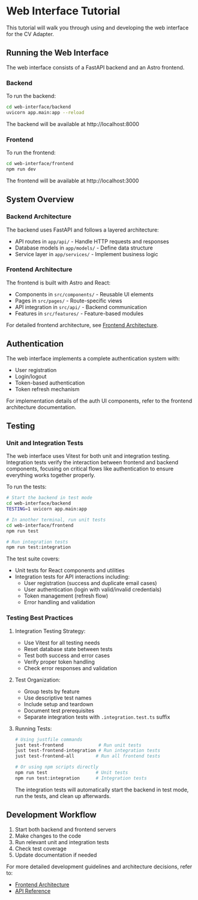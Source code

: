 # Web Interface Tutorial

This tutorial will walk you through using and developing the web interface for the CV Adapter.

## Running the Web Interface

The web interface consists of a FastAPI backend and an Astro frontend.

### Backend

To run the backend:

```bash
cd web-interface/backend
uvicorn app.main:app --reload
```

The backend will be available at http://localhost:8000

### Frontend

To run the frontend:

```bash
cd web-interface/frontend
npm run dev
```

The frontend will be available at http://localhost:3000

## System Overview

### Backend Architecture
The backend uses FastAPI and follows a layered architecture:
- API routes in `app/api/` - Handle HTTP requests and responses
- Database models in `app/models/` - Define data structure
- Service layer in `app/services/` - Implement business logic

### Frontend Architecture
The frontend is built with Astro and React:
- Components in `src/components/` - Reusable UI elements
- Pages in `src/pages/` - Route-specific views
- API integration in `src/api/` - Backend communication
- Features in `src/features/` - Feature-based modules

For detailed frontend architecture, see [Frontend Architecture](../explanation/frontend-architecture.md).

## Authentication

The web interface implements a complete authentication system with:
- User registration
- Login/logout
- Token-based authentication
- Token refresh mechanism

For implementation details of the auth UI components, refer to the frontend architecture documentation.

## Testing

### Unit and Integration Tests

The web interface uses Vitest for both unit and integration testing. Integration tests verify the interaction between frontend and backend components, focusing on critical flows like authentication to ensure everything works together properly.

To run the tests:

```bash
# Start the backend in test mode
cd web-interface/backend
TESTING=1 uvicorn app.main:app

# In another terminal, run unit tests
cd web-interface/frontend
npm run test

# Run integration tests
npm run test:integration
```

The test suite covers:
- Unit tests for React components and utilities
- Integration tests for API interactions including:
  - User registration (success and duplicate email cases)
  - User authentication (login with valid/invalid credentials)
  - Token management (refresh flow)
  - Error handling and validation

### Testing Best Practices

1. Integration Testing Strategy:
   - Use Vitest for all testing needs
   - Reset database state between tests
   - Test both success and error cases
   - Verify proper token handling
   - Check error responses and validation

2. Test Organization:
   - Group tests by feature
   - Use descriptive test names
   - Include setup and teardown
   - Document test prerequisites
   - Separate integration tests with `.integration.test.ts` suffix

3. Running Tests:
   ```bash
   # Using justfile commands
   just test-frontend             # Run unit tests
   just test-frontend-integration # Run integration tests
   just test-frontend-all        # Run all frontend tests

   # Or using npm scripts directly
   npm run test                  # Unit tests
   npm run test:integration      # Integration tests
   ```

   The integration tests will automatically start the backend in test mode, run the tests, and clean up afterwards.

## Development Workflow

1. Start both backend and frontend servers
2. Make changes to the code
3. Run relevant unit and integration tests
4. Check test coverage
5. Update documentation if needed

For more detailed development guidelines and architecture decisions, refer to:
- [Frontend Architecture](../explanation/frontend-architecture.md)
- [API Reference](../reference/api/web.md)
